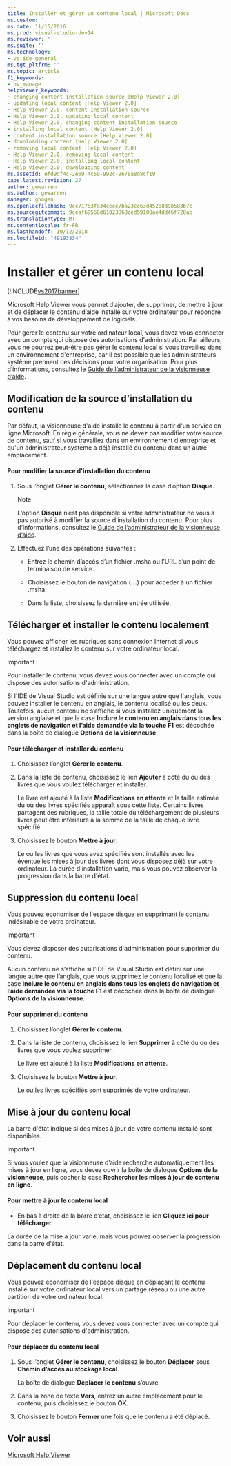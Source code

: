 ```yaml
---
title: Installer et gérer un contenu local | Microsoft Docs
ms.custom: ''
ms.date: 11/15/2016
ms.prod: visual-studio-dev14
ms.reviewer: ''
ms.suite: ''
ms.technology:
- vs-ide-general
ms.tgt_pltfrm: ''
ms.topic: article
f1_keywords:
- hv_manage
helpviewer_keywords:
- changing content installation source [Help Viewer 2.0]
- updating local content [Help Viewer 2.0]
- Help Viewer 2.0, content installation source
- Help Viewer 2.0, updating local content
- Help Viewer 2.0, changing content installation source
- installing local content [Help Viewer 2.0]
- content installation source [Help Viewer 2.0]
- downloading content [Help Viewer 2.0]
- removing local content [Help Viewer 2.0]
- Help Viewer 2.0, removing local content
- Help Viewer 2.0, installing local content
- Help Viewer 2.0, downloading content
ms.assetid: efd9df4c-2e69-4c50-992c-9678a8d8cf19
caps.latest.revision: 27
author: gewarren
ms.author: gewarren
manager: ghogen
ms.openlocfilehash: 9cc71753fa34ceee7ba23cc63d45288d9b583b7c
ms.sourcegitcommit: 9ceaf69568d61023868ced59108ae4dd46f720ab
ms.translationtype: MT
ms.contentlocale: fr-FR
ms.lasthandoff: 10/12/2018
ms.locfileid: "49193834"
---
```

# <a name="install-and-manage-local-content"></a>Installer et gérer un contenu local
[!INCLUDE[vs2017banner](../includes/vs2017banner.md)]

Microsoft Help Viewer vous permet d’ajouter, de supprimer, de mettre à jour et de déplacer le contenu d’aide installé sur votre ordinateur pour répondre à vos besoins de développement de logiciels.  
  
 Pour gérer le contenu sur votre ordinateur local, vous devez vous connecter avec un compte qui dispose des autorisations d'administration. Par ailleurs, vous ne pourrez peut-être pas gérer le contenu local si vous travaillez dans un environnement d'entreprise, car il est possible que les administrateurs système prennent ces décisions pour votre organisation. Pour plus d’informations, consultez le [Guide de l’administrateur de la visionneuse d’aide](../ide/help-viewer-administrator-guide.md).  
  
## <a name="changing-the-content-installation-source"></a>Modification de la source d'installation du contenu  
 Par défaut, la visionneuse d'aide installe le contenu à partir d'un service en ligne Microsoft. En règle générale, vous ne devez pas modifier votre source de contenu, sauf si vous travaillez dans un environnement d'entreprise et qu'un administrateur système a déjà installé du contenu dans un autre emplacement.  
  
#### <a name="to-change-the-content-installation-source"></a>Pour modifier la source d'installation du contenu  
  
1.  Sous l’onglet **Gérer le contenu**, sélectionnez la case d’option **Disque**.  
  
    > [!NOTE]
    >  L’option **Disque** n’est pas disponible si votre administrateur ne vous a pas autorisé à modifier la source d’installation du contenu. Pour plus d’informations, consultez le [Guide de l’administrateur de la visionneuse d’aide](../ide/help-viewer-administrator-guide.md).  
  
2.  Effectuez l’une des opérations suivantes :  
  
    -   Entrez le chemin d’accès d’un fichier .msha ou l’URL d’un point de terminaison de service.  
  
    -   Choisissez le bouton de navigation (**…**) pour accéder à un fichier .msha.  
  
    -   Dans la liste, choisissez la dernière entrée utilisée.  
  
## <a name="download-and-install-content-locally"></a>Télécharger et installer le contenu localement  
 Vous pouvez afficher les rubriques sans connexion Internet si vous téléchargez et installez le contenu sur votre ordinateur local.  
  
> [!IMPORTANT]
>  Pour installer le contenu, vous devez vous connecter avec un compte qui dispose des autorisations d'administration.  
  
 Si l'IDE de Visual Studio est définie sur une langue autre que l'anglais, vous pouvez installer le contenu en anglais, le contenu localisé ou les deux. Toutefois, aucun contenu ne s’affiche si vous installez uniquement la version anglaise et que la case **Inclure le contenu en anglais dans tous les onglets de navigation et l’aide demandée via la touche F1** est décochée dans la boîte de dialogue **Options de la visionneuse**.  
  
#### <a name="to-download-and-install-content"></a>Pour télécharger et installer du contenu  
  
1.  Choisissez l’onglet **Gérer le contenu**.  
  
2.  Dans la liste de contenu, choisissez le lien **Ajouter** à côté du ou des livres que vous voulez télécharger et installer.  
  
     Le livre est ajouté à la liste **Modifications en attente** et la taille estimée du ou des livres spécifiés apparaît sous cette liste. Certains livres partagent des rubriques, la taille totale du téléchargement de plusieurs livres peut être inférieure à la somme de la taille de chaque livre spécifié.  
  
3.  Choisissez le bouton **Mettre à jour**.  
  
     Le ou les livres que vous avez spécifiés sont installés avec les éventuelles mises à jour des livres dont vous disposez déjà sur votre ordinateur. La durée d'installation varie, mais vous pouvez observer la progression dans la barre d'état.  
  
## <a name="removing-local-content"></a>Suppression du contenu local  
 Vous pouvez économiser de l'espace disque en supprimant le contenu indésirable de votre ordinateur.  
  
> [!IMPORTANT]
>  Vous devez disposer des autorisations d'administration pour supprimer du contenu.  
  
 Aucun contenu ne s’affiche si l’IDE de Visual Studio est défini sur une langue autre que l’anglais, que vous supprimez le contenu localisé et que la case **Inclure le contenu en anglais dans tous les onglets de navigation et l’aide demandée via la touche F1** est décochée dans la boîte de dialogue **Options de la visionneuse**.  
  
#### <a name="to-remove-content"></a>Pour supprimer du contenu  
  
1.  Choisissez l’onglet **Gérer le contenu**.  
  
2.  Dans la liste de contenu, choisissez le lien **Supprimer** à côté du ou des livres que vous voulez supprimer.  
  
     Le livre est ajouté à la liste **Modifications en attente**.  
  
3.  Choisissez le bouton **Mettre à jour**.  
  
     Le ou les livres spécifiés sont supprimés de votre ordinateur.  
  
## <a name="updating-local-content"></a>Mise à jour du contenu local  
 La barre d'état indique si des mises à jour de votre contenu installé sont disponibles.  
  
> [!IMPORTANT]
>  Si vous voulez que la visionneuse d’aide recherche automatiquement les mises à jour en ligne, vous devez ouvrir la boîte de dialogue **Options de la visionneuse**, puis cocher la case **Rechercher les mises à jour de contenu en ligne**.  
  
#### <a name="to-update-local-content"></a>Pour mettre à jour le contenu local  
  
-   En bas à droite de la barre d’état, choisissez le lien **Cliquez ici pour télécharger**.  
  
 La durée de la mise à jour varie, mais vous pouvez observer la progression dans la barre d'état.  
  
## <a name="moving-local-content"></a>Déplacement du contenu local  
 Vous pouvez économiser de l'espace disque en déplaçant le contenu installé sur votre ordinateur local vers un partage réseau ou une autre partition de votre ordinateur local.  
  
> [!IMPORTANT]
>  Pour déplacer le contenu, vous devez vous connecter avec un compte qui dispose des autorisations d'administration.  
  
#### <a name="to-move-local-content"></a>Pour déplacer du contenu local  
  
1.  Sous l’onglet **Gérer le contenu**, choisissez le bouton **Déplacer** sous **Chemin d’accès au stockage local**.  
  
     La boîte de dialogue **Déplacer le contenu** s’ouvre.  
  
2.  Dans la zone de texte **Vers**, entrez un autre emplacement pour le contenu, puis choisissez le bouton **OK**.  
  
3.  Choisissez le bouton **Fermer** une fois que le contenu a été déplacé.  
  
## <a name="see-also"></a>Voir aussi  
 [Microsoft Help Viewer](../ide/microsoft-help-viewer.md)



